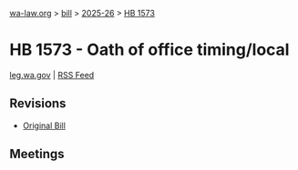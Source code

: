 [wa-law.org](/) > [bill](/bill/) > [2025-26](/bill/2025-26/) > [HB 1573](/bill/2025-26/hb/1573/)

# HB 1573 - Oath of office timing/local
[leg.wa.gov](https://app.leg.wa.gov/billsummary?BillNumber=1573&Year=2025&Initiative=false) | [RSS Feed](./rss.xml)

## Revisions
* [Original Bill](1/)

## Meetings